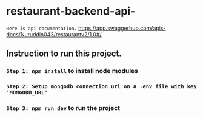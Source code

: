 # restaurant-backend-api-

`Here is api documentation.`
https://app.swaggerhub.com/apis-docs/Nuruddin043/restaurantv2/1.0#/

## Instruction to run this project.

### `Step 1: npm install` to install node modules

### `Step 2: Setup mongodb connection url on a .env file with key  'MONGODB_URL'`

### `Step 3: npm run dev` to run the project
